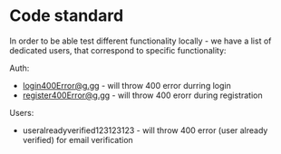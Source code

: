 # Code standard

In order to be able test different functionality locally - we have a list of dedicated users, that correspond to specific functionality:

Auth:
- login400Error@g.gg - will throw 400 error durring login
- register400Error@g.gg - will throw 400 erorr during registration

Users:
- useralreadyverified123123123 - will throw 400 error (user already verified) for email verification
